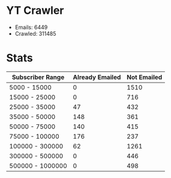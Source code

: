 # YT Crawler
- Emails: 6449
- Crawled: 311485

# Stats
| Subscriber Range  | Already Emailed | Not Emailed |
|-------|-------|-------|
| 5000 - 15000 | 0 | 1510 |
| 15000 - 25000 | 0 | 716 |
| 25000 - 35000 | 47 | 432 |
| 35000 - 50000 | 148 | 361 |
| 50000 - 75000 | 140 | 415 |
| 75000 - 100000 | 176 | 237 |
| 100000 - 300000 | 62 | 1261 |
| 300000 - 500000 | 0 | 446 |
| 500000 - 1000000 | 0 | 498 |
